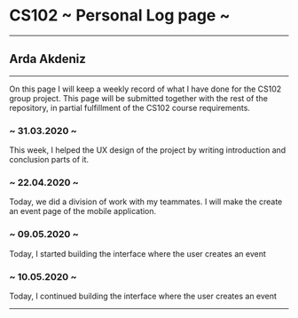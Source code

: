# CS102 ~ Personal Log page ~
****
## Arda Akdeniz 
****

On this page I will keep a weekly record of what I have done for the CS102 group project. This page will be submitted together with the rest of the repository, in partial fulfillment of the CS102 course requirements.

### ~ 31.03.2020 ~
This week, I helped the UX design of the project by writing introduction and conclusion parts of it.

### ~ 22.04.2020 ~
Today, we did a division of work with my teammates. I will make the create an event page of the mobile application.

### ~ 09.05.2020 ~
Today, I started building the interface where the user creates an event

### ~ 10.05.2020 ~
Today, I continued building the interface where the user creates an event

****

